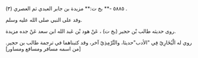 ٥٨٨٥ -** بخ ت:** مزيدة بن جابر العبدي ثم العصري (٣) .

وفد على النبي صلى الله عليه وسلم.

روى حديثه طالب بْن حجير (بخ ت) ، عَنْ هود بْن عَبد الله ابن سعد عَنْ جده مزيدة.

روي له الْبُخَارِيّ فِي "الأدب"حديثا، والتِّرْمِذِيّ آخر، وقد كتبناهما في ترجمة طالب بن حجير.[من اسمه مسافر ومسافع ومساور]